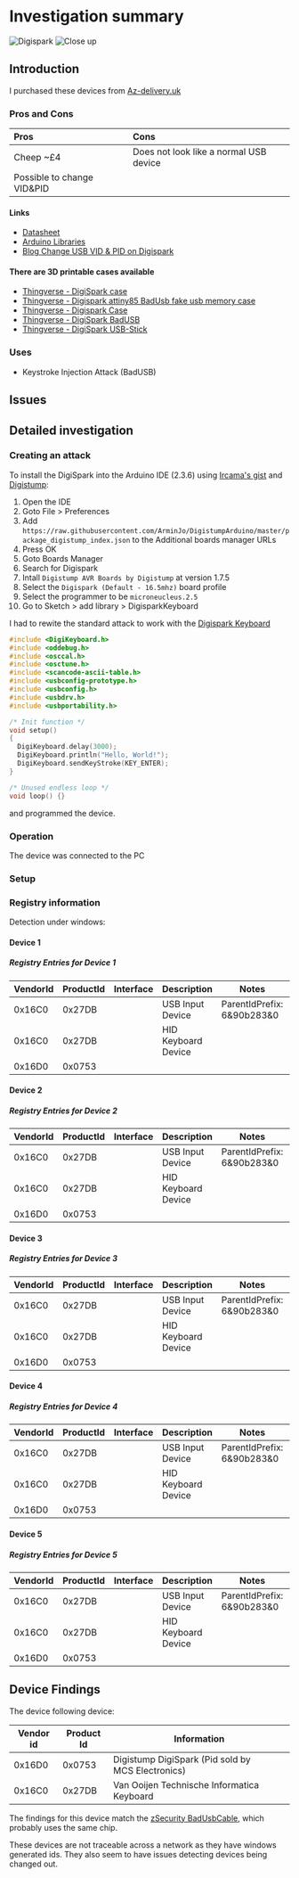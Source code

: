 # Investigation summary

![Digispark](./img/Overview.jpg)
![Close up](./img/Device-1.jpg)

## Introduction

I purchased these devices from [Az-delivery.uk](https://www.az-delivery.uk/products/digispark-board?variant=19526615171168)

### Pros and Cons

| Pros                       | Cons                                   |
| :------------------------- | :------------------------------------- |
| Cheep ~£4                  | Does not look like a normal USB device |
| Possible to change VID&PID |                                        |

#### Links

* [Datasheet](https://cdn.shopify.com/s/files/1/1509/1638/files/Digispark_Datenblatt_AZ-Delivery_Vertriebs_GmbH.pdf?v=1608191245)
* [Arduino Libraries](https://cdn.shopify.com/s/files/1/1509/1638/files/attiny-master.zip?14116490563232555201)
* [Blog Change USB VID & PID on Digispark](https://blog.spacehuhn.com/digispark-vid-pid)

#### There are 3D printable cases available

* [Thingverse - DigiSpark case](https://www.thingiverse.com/thing:3494815)
* [Thingverse - Digispark attiny85 BadUsb fake usb memory case](https://www.thingiverse.com/thing:2347216)
* [Thingverse - Digispark Case](https://www.thingiverse.com/thing:5379775)
* [Thingverse - DigiSpark BadUSB](https://www.thingiverse.com/thing:3700609)
* [Thingverse - DigiSpark USB-Stick](https://www.thingiverse.com/thing:2492062)

### Uses

* Keystroke Injection Attack (BadUSB)

## Issues

## Detailed investigation

### Creating an attack

To install the DigiSpark into the Arduino IDE (2.3.6) using [Ircama's gist](https://gist.github.com/Ircama/22707e938e9c8f169d9fe187797a2a2c) and [Digistump](https://github.com/ArminJo/DigistumpArduino#installation):

1. Open the IDE
2. Goto File > Preferences
3. Add `https://raw.githubusercontent.com/ArminJo/DigistumpArduino/master/package_digistump_index.json` to the Additional boards manager URLs
4. Press OK
5. Goto Boards Manager
6. Search for Digispark
7. Intall `Digistump AVR Boards by Digistump` at version 1.7.5
8. Select the `Digispark (Default - 16.5mhz)` board profile
9. Select the programmer to be `microneucleus.2.5`
10. Go to Sketch > add library > DigisparkKeyboard

I had to rewite the standard attack to work with the [Digispark Keyboard](https://rootsaid.com/digispark-hid-digikeyboard-commands/)

```C
#include <DigiKeyboard.h>
#include <oddebug.h>
#include <osccal.h>
#include <osctune.h>
#include <scancode-ascii-table.h>
#include <usbconfig-prototype.h>
#include <usbconfig.h>
#include <usbdrv.h>
#include <usbportability.h>

/* Init function */
void setup()
{
  DigiKeyboard.delay(3000);
  DigiKeyboard.println("Hello, World!");
  DigiKeyboard.sendKeyStroke(KEY_ENTER); 
}

/* Unused endless loop */
void loop() {}
```

and programmed the device.

### Operation

The device was connected to the PC

### Setup

### Registry information

Detection under windows:

#### Device 1

##### Registry Entries for Device 1

| VendorId | ProductId | Interface | Description         | Notes                      | Keys                                                                     |
| -------- | --------- | --------- | ------------------- | -------------------------- | ------------------------------------------------------------------------ |
| 0x16C0   | 0x27DB    |           | USB Input Device    | ParentIdPrefix: 6&90b283&0 | HKLM\System\CurrentControlSet\Enum\USB\VID_16C0&PID_27DB\5&1d69338f&0&4  |
| 0x16C0   | 0x27DB    |           | HID Keyboard Device |                            | HKLM\System\CurrentControlSet\Enum\HID\VID_16C0&PID_27DB\6&90b283&0&0000 |
| 0x16D0   | 0x0753    |           |                     |                            | HKLM\System\CurrentControlSet\Enum\USB\VID_16D0&PID_0753\5&1d69338f&0&4  |

#### Device 2

##### Registry Entries for Device 2

| VendorId | ProductId | Interface | Description         | Notes                      | Keys                                                                     |
| -------- | --------- | --------- | ------------------- | -------------------------- | ------------------------------------------------------------------------ |
| 0x16C0   | 0x27DB    |           | USB Input Device    | ParentIdPrefix: 6&90b283&0 | HKLM\System\CurrentControlSet\Enum\USB\VID_16C0&PID_27DB\5&1d69338f&0&4  |
| 0x16C0   | 0x27DB    |           | HID Keyboard Device |                            | HKLM\System\CurrentControlSet\Enum\HID\VID_16C0&PID_27DB\6&90b283&0&0000 |
| 0x16D0   | 0x0753    |           |                     |                            | HKLM\System\CurrentControlSet\Enum\USB\VID_16D0&PID_0753\5&1d69338f&0&4  |

#### Device 3

##### Registry Entries for Device 3

| VendorId | ProductId | Interface | Description         | Notes                      | Keys                                                                     |
| -------- | --------- | --------- | ------------------- | -------------------------- | ------------------------------------------------------------------------ |
| 0x16C0   | 0x27DB    |           | USB Input Device    | ParentIdPrefix: 6&90b283&0 | HKLM\System\CurrentControlSet\Enum\USB\VID_16C0&PID_27DB\5&1d69338f&0&4  |
| 0x16C0   | 0x27DB    |           | HID Keyboard Device |                            | HKLM\System\CurrentControlSet\Enum\HID\VID_16C0&PID_27DB\6&90b283&0&0000 |
| 0x16D0   | 0x0753    |           |                     |                            | HKLM\System\CurrentControlSet\Enum\USB\VID_16D0&PID_0753\5&1d69338f&0&4  |

#### Device 4

##### Registry Entries for Device 4

| VendorId | ProductId | Interface | Description         | Notes                      | Keys                                                                     |
| -------- | --------- | --------- | ------------------- | -------------------------- | ------------------------------------------------------------------------ |
| 0x16C0   | 0x27DB    |           | USB Input Device    | ParentIdPrefix: 6&90b283&0 | HKLM\System\CurrentControlSet\Enum\USB\VID_16C0&PID_27DB\5&1d69338f&0&4  |
| 0x16C0   | 0x27DB    |           | HID Keyboard Device |                            | HKLM\System\CurrentControlSet\Enum\HID\VID_16C0&PID_27DB\6&90b283&0&0000 |
| 0x16D0   | 0x0753    |           |                     |                            | HKLM\System\CurrentControlSet\Enum\USB\VID_16D0&PID_0753\5&1d69338f&0&4  |

#### Device 5

##### Registry Entries for Device 5

| VendorId | ProductId | Interface | Description         | Notes                      | Keys                                                                     |
| -------- | --------- | --------- | ------------------- | -------------------------- | ------------------------------------------------------------------------ |
| 0x16C0   | 0x27DB    |           | USB Input Device    | ParentIdPrefix: 6&90b283&0 | HKLM\System\CurrentControlSet\Enum\USB\VID_16C0&PID_27DB\5&1d69338f&0&4  |
| 0x16C0   | 0x27DB    |           | HID Keyboard Device |                            | HKLM\System\CurrentControlSet\Enum\HID\VID_16C0&PID_27DB\6&90b283&0&0000 |
| 0x16D0   | 0x0753    |           |                     |                            | HKLM\System\CurrentControlSet\Enum\USB\VID_16D0&PID_0753\5&1d69338f&0&4  |

## Device Findings

The device following device:

| Vendor id | Product Id | Information                                       |
| --------- | ---------- | ------------------------------------------------- |
| 0x16D0    | 0x0753     | Digistump DigiSpark (Pid sold by MCS Electronics) |
| 0x16C0    | 0x27DB     | Van Ooijen Technische Informatica Keyboard        |

The findings for this device match the [zSecurity BadUsbCable](../BadUsbCable/Summary.md), which probably uses the same chip.

These devices are not traceable across a network as they have windows generated ids. They also seem to have issues detecting devices being changed out.
